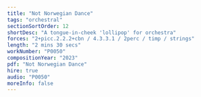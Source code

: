 ```yaml
---
title: "Not Norwegian Dance"
tags: "orchestral"
sectionSortOrder: 12
shortDesc: "A tongue-in-cheek 'lollipop' for orchestra"
forces: "2+picc.2.2.2+cbn / 4.3.3.1 / 2perc / timp / strings"
length: "2 mins 30 secs"
workNumber: "P0050"
compositionYear: "2023"
pdf: "Not Norwegian Dance"
hire: true
audio: "P0050"
moreInfo: false
---
```

